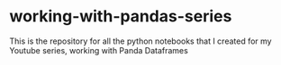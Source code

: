 # working-with-pandas-series
This is the repository for all the python notebooks that I created for my Youtube series, working with Panda Dataframes
